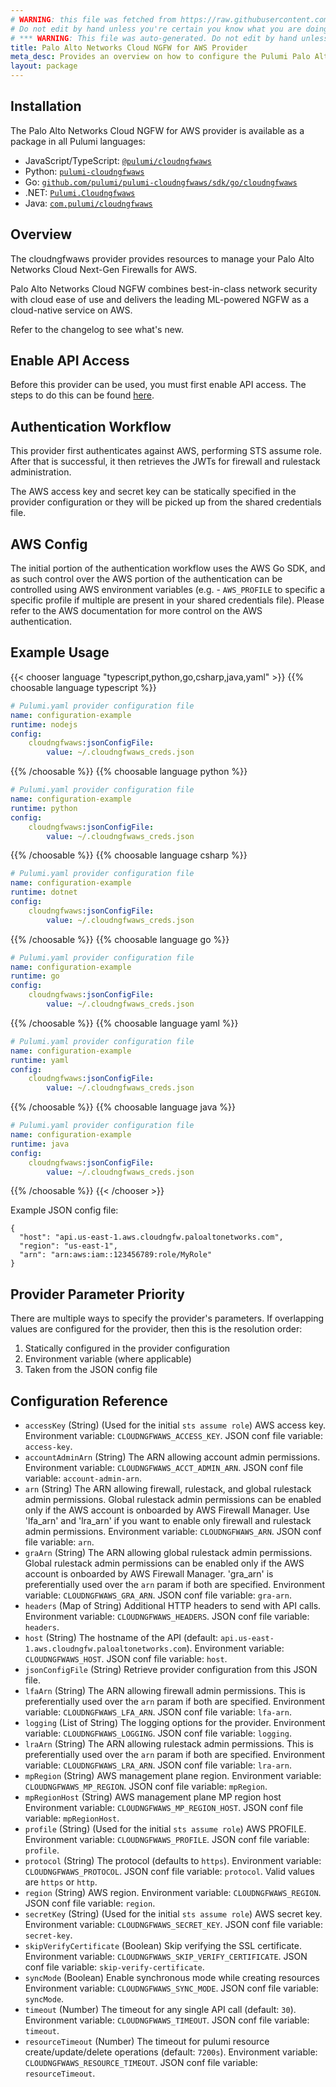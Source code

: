 ```yaml
---
# WARNING: this file was fetched from https://raw.githubusercontent.com/pulumi/pulumi-cloudngfwaws/v0.1.1/docs/_index.md
# Do not edit by hand unless you're certain you know what you are doing!
# *** WARNING: This file was auto-generated. Do not edit by hand unless you're certain you know what you are doing! ***
title: Palo Alto Networks Cloud NGFW for AWS Provider
meta_desc: Provides an overview on how to configure the Pulumi Palo Alto Networks Cloud NGFW for AWS provider.
layout: package
---
```

## Installation

The Palo Alto Networks Cloud NGFW for AWS provider is available as a package in all Pulumi languages:

* JavaScript/TypeScript: [`@pulumi/cloudngfwaws`](https://www.npmjs.com/package/@pulumi/cloudngfwaws)
* Python: [`pulumi-cloudngfwaws`](https://pypi.org/project/pulumi-cloudngfwaws/)
* Go: [`github.com/pulumi/pulumi-cloudngfwaws/sdk/go/cloudngfwaws`](https://github.com/pulumi/pulumi-cloudngfwaws)
* .NET: [`Pulumi.Cloudngfwaws`](https://www.nuget.org/packages/Pulumi.Cloudngfwaws)
* Java: [`com.pulumi/cloudngfwaws`](https://central.sonatype.com/artifact/com.pulumi/cloudngfwaws)
## Overview

The cloudngfwaws provider provides resources to manage your Palo Alto Networks Cloud Next-Gen Firewalls for AWS.

Palo Alto Networks Cloud NGFW combines best-in-class network security with cloud ease of use and delivers the leading ML-powered NGFW as a cloud-native service on AWS.

Refer to the changelog to see what's new.
## Enable API Access

Before this provider can be used, you must first enable API access.  The steps to do this can be found [here](https://pan.dev/cloudngfw/aws/api/).
## Authentication Workflow

This provider first authenticates against AWS, performing STS assume role. After that is successful, it then retrieves the JWTs for firewall and rulestack administration.

The AWS access key and secret key can be statically specified in the provider configuration or they will be picked up from the shared credentials file.
## AWS Config

The initial portion of the authentication workflow uses the AWS Go SDK, and as such control over the AWS portion of the authentication can be controlled using AWS environment variables (e.g. - `AWS_PROFILE` to specific a specific profile if multiple are present in your shared credentials file).  Please refer to the AWS documentation for more control on the AWS authentication.
## Example Usage



{{< chooser language "typescript,python,go,csharp,java,yaml" >}}
{{% choosable language typescript %}}
```yaml
# Pulumi.yaml provider configuration file
name: configuration-example
runtime: nodejs
config:
    cloudngfwaws:jsonConfigFile:
        value: ~/.cloudngfwaws_creds.json

```

{{% /choosable %}}
{{% choosable language python %}}
```yaml
# Pulumi.yaml provider configuration file
name: configuration-example
runtime: python
config:
    cloudngfwaws:jsonConfigFile:
        value: ~/.cloudngfwaws_creds.json

```

{{% /choosable %}}
{{% choosable language csharp %}}
```yaml
# Pulumi.yaml provider configuration file
name: configuration-example
runtime: dotnet
config:
    cloudngfwaws:jsonConfigFile:
        value: ~/.cloudngfwaws_creds.json

```

{{% /choosable %}}
{{% choosable language go %}}
```yaml
# Pulumi.yaml provider configuration file
name: configuration-example
runtime: go
config:
    cloudngfwaws:jsonConfigFile:
        value: ~/.cloudngfwaws_creds.json

```

{{% /choosable %}}
{{% choosable language yaml %}}
```yaml
# Pulumi.yaml provider configuration file
name: configuration-example
runtime: yaml
config:
    cloudngfwaws:jsonConfigFile:
        value: ~/.cloudngfwaws_creds.json

```

{{% /choosable %}}
{{% choosable language java %}}
```yaml
# Pulumi.yaml provider configuration file
name: configuration-example
runtime: java
config:
    cloudngfwaws:jsonConfigFile:
        value: ~/.cloudngfwaws_creds.json

```

{{% /choosable %}}
{{< /chooser >}}

Example JSON config file:

```shell
{
  "host": "api.us-east-1.aws.cloudngfw.paloaltonetworks.com",
  "region": "us-east-1",
  "arn": "arn:aws:iam::123456789:role/MyRole"
}
```
## Provider Parameter Priority

There are multiple ways to specify the provider's parameters.  If overlapping values are configured for the provider, then this is the resolution order:

1. Statically configured in the provider configuration
2. Environment variable (where applicable)
3. Taken from the JSON config file
## Configuration Reference

- `accessKey` (String) (Used for the initial `sts assume role`) AWS access key. Environment variable: `CLOUDNGFWAWS_ACCESS_KEY`. JSON conf file variable: `access-key`.
- `accountAdminArn` (String) The ARN allowing account admin permissions. Environment variable: `CLOUDNGFWAWS_ACCT_ADMIN_ARN`. JSON conf file variable: `account-admin-arn`.
- `arn` (String) The ARN allowing firewall, rulestack, and global rulestack admin permissions. Global rulestack admin permissions can be enabled only if the AWS account is onboarded by AWS Firewall Manager. Use 'lfa_arn' and 'lra_arn' if you want to enable only firewall and rulestack admin permissions. Environment variable: `CLOUDNGFWAWS_ARN`. JSON conf file variable: `arn`.
- `graArn` (String) The ARN allowing global rulestack admin permissions. Global rulestack admin permissions can be enabled only if the AWS account is onboarded by AWS Firewall Manager. 'gra_arn' is preferentially used over the `arn` param if both are specified. Environment variable: `CLOUDNGFWAWS_GRA_ARN`. JSON conf file variable: `gra-arn`.
- `headers` (Map of String) Additional HTTP headers to send with API calls. Environment variable: `CLOUDNGFWAWS_HEADERS`. JSON conf file variable: `headers`.
- `host` (String) The hostname of the API (default: `api.us-east-1.aws.cloudngfw.paloaltonetworks.com`). Environment variable: `CLOUDNGFWAWS_HOST`. JSON conf file variable: `host`.
- `jsonConfigFile` (String) Retrieve provider configuration from this JSON file.
- `lfaArn` (String) The ARN allowing firewall admin permissions. This is preferentially used over the `arn` param if both are specified. Environment variable: `CLOUDNGFWAWS_LFA_ARN`. JSON conf file variable: `lfa-arn`.
- `logging` (List of String) The logging options for the provider. Environment variable: `CLOUDNGFWAWS_LOGGING`. JSON conf file variable: `logging`.
- `lraArn` (String) The ARN allowing rulestack admin permissions. This is preferentially used over the `arn` param if both are specified. Environment variable: `CLOUDNGFWAWS_LRA_ARN`. JSON conf file variable: `lra-arn`.
- `mpRegion` (String) AWS management plane region. Environment variable: `CLOUDNGFWAWS_MP_REGION`. JSON conf file variable: `mpRegion`.
- `mpRegionHost` (String) AWS management plane MP region host Environment variable: `CLOUDNGFWAWS_MP_REGION_HOST`. JSON conf file variable: `mpRegionHost`.
- `profile` (String) (Used for the initial `sts assume role`) AWS PROFILE. Environment variable: `CLOUDNGFWAWS_PROFILE`. JSON conf file variable: `profile`.
- `protocol` (String) The protocol (defaults to `https`). Environment variable: `CLOUDNGFWAWS_PROTOCOL`. JSON conf file variable: `protocol`. Valid values are `https` or `http`.
- `region` (String) AWS region. Environment variable: `CLOUDNGFWAWS_REGION`. JSON conf file variable: `region`.
- `secretKey` (String) (Used for the initial `sts assume role`) AWS secret key. Environment variable: `CLOUDNGFWAWS_SECRET_KEY`. JSON conf file variable: `secret-key`.
- `skipVerifyCertificate` (Boolean) Skip verifying the SSL certificate. Environment variable: `CLOUDNGFWAWS_SKIP_VERIFY_CERTIFICATE`. JSON conf file variable: `skip-verify-certificate`.
- `syncMode` (Boolean) Enable synchronous mode while creating resources Environment variable: `CLOUDNGFWAWS_SYNC_MODE`. JSON conf file variable: `syncMode`.
- `timeout` (Number) The timeout for any single API call (default: `30`). Environment variable: `CLOUDNGFWAWS_TIMEOUT`. JSON conf file variable: `timeout`.
- `resourceTimeout` (Number) The timeout for pulumi resource create/update/delete operations (default: `7200s`). Environment variable: `CLOUDNGFWAWS_RESOURCE_TIMEOUT`. JSON conf file variable: `resourceTimeout`.
